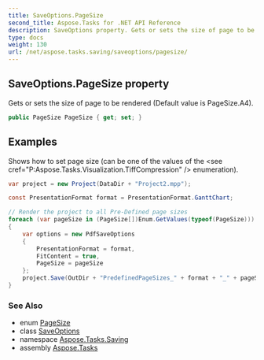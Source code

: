 ```yaml
---
title: SaveOptions.PageSize
second_title: Aspose.Tasks for .NET API Reference
description: SaveOptions property. Gets or sets the size of page to be rendered Default value is PageSize.A4
type: docs
weight: 130
url: /net/aspose.tasks.saving/saveoptions/pagesize/
---
```

## SaveOptions.PageSize property

Gets or sets the size of page to be rendered (Default value is PageSize.A4).

```csharp
public PageSize PageSize { get; set; }
```

## Examples

Shows how to set page size (can be one of the values of the &lt;see cref="P:Aspose.Tasks.Visualization.TiffCompression" /&gt; enumeration).

```csharp
var project = new Project(DataDir + "Project2.mpp");

const PresentationFormat format = PresentationFormat.GanttChart;

// Render the project to all Pre-Defined page sizes
foreach (var pageSize in (PageSize[])Enum.GetValues(typeof(PageSize)))
{
    var options = new PdfSaveOptions
    {
        PresentationFormat = format,
        FitContent = true,
        PageSize = pageSize
    };
    project.Save(OutDir + "PredefinedPageSizes_" + format + "_" + pageSize + "_out.pdf", options);
}
```

### See Also

* enum [PageSize](../../../aspose.tasks.visualization/pagesize/)
* class [SaveOptions](../)
* namespace [Aspose.Tasks.Saving](../../saveoptions/)
* assembly [Aspose.Tasks](../../../)


